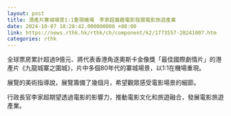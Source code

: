 ```yaml
---
layout: post
title: 港產片寨城場景1:1重現機場　李家超冀藉電影發展電影旅遊產業
date: 2024-10-07 18:28:42.000000000 +08:00
link: https://news.rthk.hk/rthk/ch/component/k2/1773557-20241007.htm
categories: rthk
---
```


全球票房累計超過9億元、將代表香港角逐奧斯卡金像獎「最佳國際劇情片」的港產片《九龍城寨之圍城》，片中多個80年代的寨城場景，以1:1在機場重現。

展覽的美術指導說，展覽籌備了幾個月，希望觀眾感受電影場景的細節。

行政長官李家超期望透過電影的影響力，推動電影文化和旅遊融合，發展電影旅遊產業。
